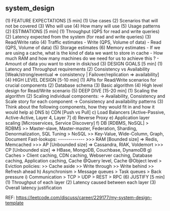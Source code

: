 ## system_design

(1) FEATURE EXPECTATIONS [5 min]
        (1) Use cases
        (2) Scenarios that will not be covered
        (3) Who will use
        (4) How many will use
        (5) Usage patterns
(2) ESTIMATIONS [5 min]
        (1) Throughput (QPS for read and write queries)
        (2) Latency expected from the system (for read and write queries)
        (3) Read/Write ratio
        (4) Traffic estimates
                - Write (QPS, Volume of data)
                - Read  (QPS, Volume of data)
        (5) Storage estimates
        (6) Memory estimates
                - If we are using a cache, what is the kind of data we want to store in cache
                - How much RAM and how many machines do we need for us to achieve this ?
                - Amount of data you want to store in disk/ssd
(3) DESIGN GOALS [5 min]
        (1) Latency and Throughput requirements
        (2) Consistency vs Availability  [Weak/strong/eventual => consistency | Failover/replication => availability]
(4) HIGH LEVEL DESIGN [5-10 min]
        (1) APIs for Read/Write scenarios for crucial components
        (2) Database schema
        (3) Basic algorithm
        (4) High level design for Read/Write scenario
(5) DEEP DIVE [15-20 min]
        (1) Scaling the algorithm
        (2) Scaling individual components: 
                -> Availability, Consistency and Scale story for each component
                -> Consistency and availability patterns
        (3) Think about the following components, how they would fit in and how it would help
                a) DNS
                b) CDN [Push vs Pull]
                c) Load Balancers [Active-Passive, Active-Active, Layer 4, Layer 7]
                d) Reverse Proxy
                e) Application layer scaling [Microservices, Service Discovery]
                f) DB [RDBMS, NoSQL]
                        > RDBMS 
                            >> Master-slave, Master-master, Federation, Sharding, Denormalization, SQL Tuning
                        > NoSQL
                            >> Key-Value, Wide-Column, Graph, Document
                                Fast-lookups:
                                -------------
                                    >>> RAM  [Bounded size] => Redis, Memcached
                                    >>> AP [Unbounded size] => Cassandra, RIAK, Voldemort
                                    >>> CP [Unbounded size] => HBase, MongoDB, Couchbase, DynamoDB
                g) Caches
                        > Client caching, CDN caching, Webserver caching, Database caching, Application caching, Cache @Query level, Cache @Object level
                        > Eviction policies:
                                >> Cache aside
                                >> Write through
                                >> Write behind
                                >> Refresh ahead
                h) Asynchronism
                        > Message queues
                        > Task queues
                        > Back pressure
                i) Communication
                        > TCP
                        > UDP
                        > REST
                        > RPC
(6) JUSTIFY [5 min]
	(1) Throughput of each layer
	(2) Latency caused between each layer
	(3) Overall latency justification
  
  
REF: https://leetcode.com/discuss/career/229177/my-system-design-template
